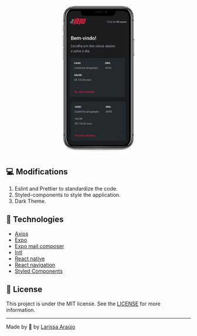 <h1 align="center">
    <img alt="Be The Hero" src="../.github/mobile.png" height="400px" />
</h1>

## :computer: Modifications
1. Eslint and Prettier to standardize the code.
2. Styled-components to style the application.
3. Dark Theme.

## :rocket: Technologies

- [Axios](https://github.com/axios/axios)
- [Expo](https://expo.io/)
- [Expo mail composer](https://docs.expo.io/versions/latest/sdk/mail-composer/)
- [Intl](https://github.com/andyearnshaw/Intl.js)
- [React native](https://facebook.github.io/react-native/)
- [React navigation](https://reactnavigation.org/)
- [Styled Components](https://styled-components.com/docs)

## :memo: License

This project is under the MIT license. See the [LICENSE](https://github.com/arauj0/be-the-hero/blob/master/LICENSE) for more information.

---

Made by :blue_heart: by [Larissa Araújo](https://github.com/arauj0)
